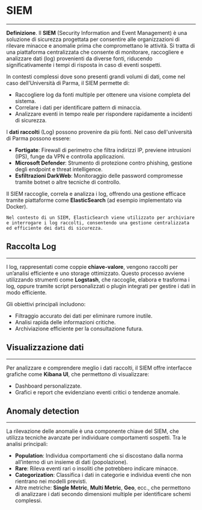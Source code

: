 # SIEM
---

**Definizione**. Il **SIEM** (Security Information and Event Management) è una soluzione di sicurezza progettata per consentire alle organizzazioni di rilevare minacce e anomalie prima che compromettano le attività. Si tratta di una piattaforma centralizzata che consente di monitorare, raccogliere e analizzare dati (log) provenienti da diverse fonti, riducendo significativamente i tempi di risposta in caso di eventi sospetti.

In contesti complessi dove sono presenti grandi volumi di dati, come nel caso dell’Università di Parma, il SIEM permette di:
- Raccogliere log da fonti multiple per ottenere una visione completa del sistema.
- Correlare i dati per identificare pattern di minaccia.
- Analizzare eventi in tempo reale per rispondere rapidamente a incidenti di sicurezza.

I **dati raccolti** (Log) possono provenire da più fonti. Nel caso dell'università di Parma possono essere:
- **Fortigate**: Firewall di perimetro che filtra indirizzi IP, previene intrusioni (IPS), funge da VPN e controlla applicazioni.
- **Microsoft Defender**: Strumento di protezione contro phishing, gestione degli endpoint e threat intelligence.
- **Esfiltrazioni DarkWeb**: Monitoraggio delle password compromesse tramite botnet o altre tecniche di controllo.

Il SIEM raccoglie, correla e analizza i log, offrendo una gestione efficace tramite piattaforme come **ElasticSearch** (ad esempio implementato via Docker).

```ad-info
Nel contesto di un SIEM, ElasticSearch viene utilizzato per archiviare e interrogare i log raccolti, consentendo una gestione centralizzata ed efficiente dei dati di sicurezza.
```
## Raccolta Log
---
I log, rappresentati come coppie **chiave-valore**, vengono raccolti per un’analisi efficiente e uno storage ottimizzato. Questo processo avviene utilizzando strumenti come **Logstash**, che raccoglie, elabora e trasforma i log, oppure tramite script personalizzati o plugin integrati per gestire i dati in modo efficiente.

Gli obiettivi principali includono:
- Filtraggio accurato dei dati per eliminare rumore inutile.
- Analisi rapida delle informazioni critiche.
- Archiviazione efficiente per la consultazione futura.

## Visualizzazione dati
---
Per analizzare e comprendere meglio i dati raccolti, il SIEM offre interfacce grafiche come **Kibana UI**, che permettono di visualizzare:
- Dashboard personalizzate.
- Grafici e report che evidenziano eventi critici o tendenze anomale.

## Anomaly detection
---
La rilevazione delle anomalie è una componente chiave del SIEM, che utilizza tecniche avanzate per individuare comportamenti sospetti. Tra le analisi principali:
- **Population**: Individua comportamenti che si discostano dalla norma all’interno di un insieme di dati (popolazione).
- **Rare**: Rileva eventi rari o insoliti che potrebbero indicare minacce.
- **Categorization**: Classifica i dati in categorie e individua eventi che non rientrano nei modelli previsti.
- Altre metriche: **Single Metric**, **Multi Metric**, **Geo**, ecc., che permettono di analizzare i dati secondo dimensioni multiple per identificare schemi complessi.


